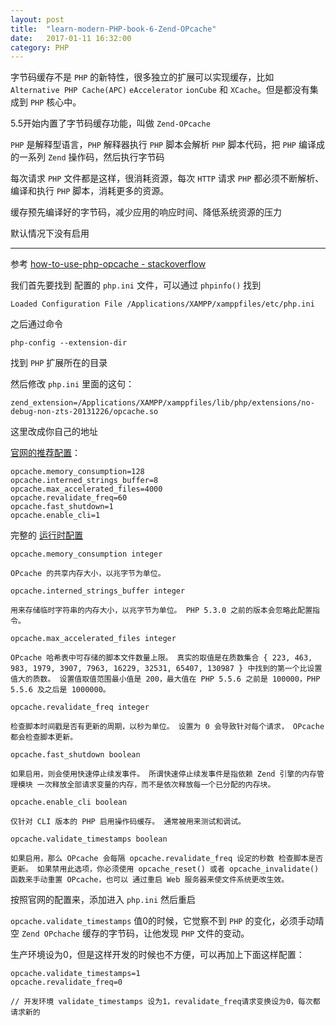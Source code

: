 ```yaml
---
layout: post
title:  "learn-modern-PHP-book-6-Zend-OPcache"
date:   2017-01-11 16:32:00
category: PHP
---
```


字节码缓存不是 `PHP` 的新特性，很多独立的扩展可以实现缓存，比如 `Alternative PHP Cache(APC)` `eAccelerator` `ionCube` 和 `XCache`。但是都没有集成到 `PHP` 核心中。

5.5开始内置了字节码缓存功能，叫做 `Zend-OPcache` 

`PHP` 是解释型语言，`PHP` 解释器执行 `PHP` 脚本会解析 `PHP` 脚本代码，把 `PHP` 编译成的一系列 `Zend` 操作码，然后执行字节码

每次请求 `PHP` 文件都是这样，很消耗资源，每次 `HTTP` 请求 `PHP` 都必须不断解析、编译和执行 `PHP` 脚本，消耗更多的资源。

缓存预先编译好的字节码，减少应用的响应时间、降低系统资源的压力

默认情况下没有启用

---

参考 [how-to-use-php-opcache - stackoverflow](http://stackoverflow.com/questions/17224798/how-to-use-php-opcache)

我们首先要找到 配置的 `php.ini` 文件，可以通过 `phpinfo()` 找到

    Loaded Configuration File /Applications/XAMPP/xamppfiles/etc/php.ini

之后通过命令

    php-config --extension-dir 

找到 `PHP` 扩展所在的目录

然后修改 `php.ini` 里面的这句：

    zend_extension=/Applications/XAMPP/xamppfiles/lib/php/extensions/no-debug-non-zts-20131226/opcache.so

这里改成你自己的地址

[官网的推荐配置](http://php.net/manual/zh/opcache.installation.php)：

    opcache.memory_consumption=128
    opcache.interned_strings_buffer=8
    opcache.max_accelerated_files=4000
    opcache.revalidate_freq=60
    opcache.fast_shutdown=1
    opcache.enable_cli=1

完整的 [运行时配置](http://ua2.php.net/manual/zh/opcache.configuration.php)

    opcache.memory_consumption integer

    OPcache 的共享内存大小，以兆字节为单位。

    opcache.interned_strings_buffer integer 

    用来存储临时字符串的内存大小，以兆字节为单位。 PHP 5.3.0 之前的版本会忽略此配置指令。

    opcache.max_accelerated_files integer

    OPcache 哈希表中可存储的脚本文件数量上限。 真实的取值是在质数集合 { 223, 463, 983, 1979, 3907, 7963, 16229, 32531, 65407, 130987 } 中找到的第一个比设置值大的质数。 设置值取值范围最小值是 200，最大值在 PHP 5.5.6 之前是 100000，PHP 5.5.6 及之后是 1000000。

    opcache.revalidate_freq integer

    检查脚本时间戳是否有更新的周期，以秒为单位。 设置为 0 会导致针对每个请求， OPcache 都会检查脚本更新。

    opcache.fast_shutdown boolean

    如果启用，则会使用快速停止续发事件。 所谓快速停止续发事件是指依赖 Zend 引擎的内存管理模块 一次释放全部请求变量的内存，而不是依次释放每一个已分配的内存块。

    opcache.enable_cli boolean

    仅针对 CLI 版本的 PHP 启用操作码缓存。 通常被用来测试和调试。

    opcache.validate_timestamps boolean

    如果启用，那么 OPcache 会每隔 opcache.revalidate_freq 设定的秒数 检查脚本是否更新。 如果禁用此选项，你必须使用 opcache_reset() 或者 opcache_invalidate() 函数来手动重置 OPcache，也可以 通过重启 Web 服务器来使文件系统更改生效。

按照官网的配置来，添加进入 `php.ini` 然后重启

`opcache.validate_timestamps` 值0的时候，它觉察不到 `PHP` 的变化，必须手动晴空 `Zend OPchache` 缓存的字节码，让他发现 `PHP` 文件的变动。

生产环境设为0，但是这样开发的时候也不方便，可以再加上下面这样配置：

    opcache.validate_timestamps=1
    opcache.revalidate_freq=0

    // 开发环境 validate_timestamps 设为1，revalidate_freq请求变换设为0，每次都请求新的

